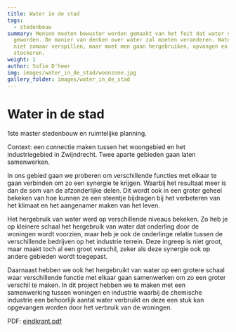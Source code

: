 ```yaml
---
title: Water in de stad
tags:
  - stedenbouw
summary: Mensen moeten bewuster worden gemaakt van het feit dat water schaars is
  geworden. De manier van denken over water zal moeten veranderen. Water mag men
  niet zomaar verspillen, maar moet men gaan hergebruiken, opvangen en
  stockeren.
weight: 1
author: Sofie D'heer
img: images/water_in_de_stad/woonzone.jpg
gallery_folder: images/water_in_de_stad
---
```

# Water in de stad

1ste master stedenbouw en ruimtelijke planning.

Context: een connectie maken tussen het woongebied en het industriegebied in Zwijndrecht. Twee aparte gebieden gaan laten samenwerken. 

In ons gebied gaan we proberen om verschillende functies met elkaar te gaan verbinden om zo een synergie te krijgen. Waarbij het resultaat meer is dan de som van de afzonderlijke delen. Dit wordt ook in een groter geheel bekeken van hoe kunnen ze een steentje bijdragen bij het verbeteren van het klimaat en het aangenamer maken van het leven. 

Het hergebruik van water werd op verschillende niveaus bekeken. Zo heb je op kleinere schaal het hergebruik van water dat onderling door de woningen wordt voorzien, maar heb je ook de onderlinge relatie tussen de verschillende bedrijven op het industrie terrein. Deze ingreep is niet groot, maar maakt toch al een groot verschil, zeker als deze synergie ook op andere gebieden wordt toegepast. 

Daarnaast hebben we ook het hergebruikt van water op een grotere schaal waar verschillende functie met elkaar gaan samenwerken om zo een groter verschil te maken. In dit project hebben we te maken met een samenwerking tussen woningen en industrie waarbij de chemische industrie een behoorlijk aantal water verbruikt en deze een stuk kan opgevangen worden door het verbruik van de woningen.

PDF: [eindkrant.pdf](/files/eindkrant-gecomprimeerd.pdf)
